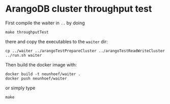 ArangoDB cluster throughput test
================================

First compile the waiter in `..` by doing

    make throughputTest
    
there and copy the executables to the `waiter` dir:

    cp ../waiter ../arangoTestPrepareCluster ../arangoTestReadWriteCluster ../run.sh waiter

Then build the docker image with:

    docker build -t neunhoef/waiter .
    docker push neunhoef/waiter

or simply type

    make
